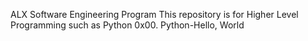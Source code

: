 ALX Software Engineering Program
This repository is for Higher Level Programming such as Python
0x00. Python-Hello, World
